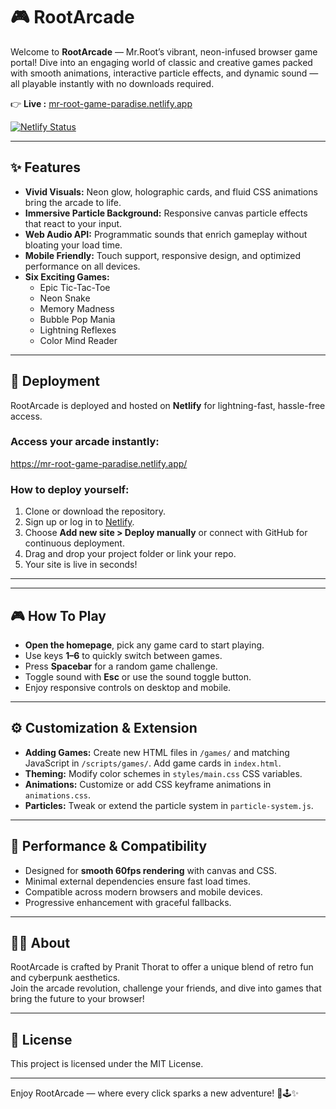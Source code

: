 # 🎮 RootArcade

Welcome to **RootArcade** — Mr.Root’s vibrant, neon-infused browser game portal! Dive into an engaging world of classic and creative games packed with smooth animations, interactive particle effects, and dynamic sound — all playable instantly with no downloads required.

👉 **Live :** [mr-root-game-paradise.netlify.app](https://mr-root-game-paradise.netlify.app/)  
  
   
   [![Netlify Status](https://api.netlify.com/api/v1/badges/8017246e-fdd4-411b-b458-f03f514ee4e9/deploy-status)](https://app.netlify.com/projects/mr-root-game-paradise/deploys)

---

## ✨ Features

- **Vivid Visuals:** Neon glow, holographic cards, and fluid CSS animations bring the arcade to life.
- **Immersive Particle Background:** Responsive canvas particle effects that react to your input.
- **Web Audio API:** Programmatic sounds that enrich gameplay without bloating your load time.
- **Mobile Friendly:** Touch support, responsive design, and optimized performance on all devices.
- **Six Exciting Games:**
  - Epic Tic-Tac-Toe
  - Neon Snake
  - Memory Madness
  - Bubble Pop Mania
  - Lightning Reflexes
  - Color Mind Reader
  
---

## 🚀 Deployment

RootArcade is deployed and hosted on **Netlify** for lightning-fast, hassle-free access.

### Access your arcade instantly:
   https://mr-root-game-paradise.netlify.app/


### How to deploy yourself:
1. Clone or download the repository.
2. Sign up or log in to [Netlify](https://netlify.com).
3. Choose **Add new site > Deploy manually** or connect with GitHub for continuous deployment.
4. Drag and drop your project folder or link your repo.
5. Your site is live in seconds!

---


---

## 🎮 How To Play 

- **Open the homepage**, pick any game card to start playing.
- Use keys **1–6** to quickly switch between games.
- Press **Spacebar** for a random game challenge.
- Toggle sound with **Esc** or use the sound toggle button.
- Enjoy responsive controls on desktop and mobile.

---

## ⚙ Customization & Extension

- **Adding Games:** Create new HTML files in `/games/` and matching JavaScript in `/scripts/games/`. Add game cards in `index.html`.
- **Theming:** Modify color schemes in `styles/main.css` CSS variables.
- **Animations:** Customize or add CSS keyframe animations in `animations.css`.
- **Particles:** Tweak or extend the particle system in `particle-system.js`.

---

## 🌟 Performance & Compatibility

- Designed for **smooth 60fps rendering** with canvas and CSS.
- Minimal external dependencies ensure fast load times.
- Compatible across modern browsers and mobile devices.
- Progressive enhancement with graceful fallbacks.

---

## 👨‍💻 About 

RootArcade is crafted by Pranit Thorat to offer a unique blend of retro fun and cyberpunk aesthetics.  
Join the arcade revolution, challenge your friends, and dive into games that bring the future to your browser!

---

## 📝 License

This project is licensed under the MIT License.

---

Enjoy RootArcade — where every click sparks a new adventure! 🚀🕹️✨


